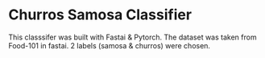 # Churros Samosa Classifier
This classsifer was built with Fastai & Pytorch. The dataset was taken from Food-101 in fastai. 
2 labels (samosa & churros) were chosen.

